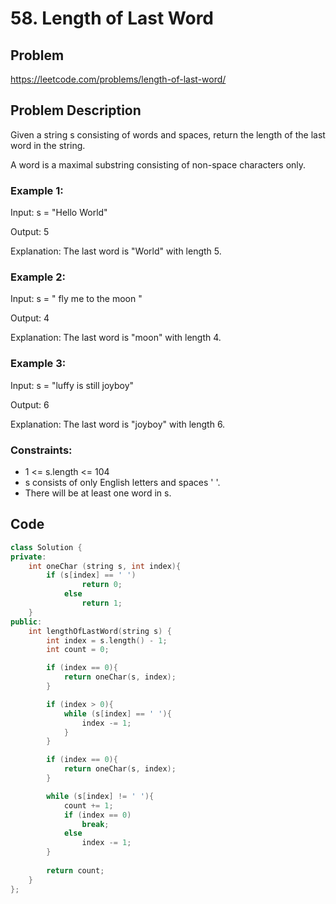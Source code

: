 # 58. Length of Last Word #

## Problem

https://leetcode.com/problems/length-of-last-word/

## Problem Description

Given a string s consisting of words and spaces, return the length of the last word in the string.  

A word is a maximal substring consisting of non-space characters only.  

### Example 1:

Input: s = "Hello World"  

Output: 5  

Explanation: The last word is "World" with length 5.  

### Example 2:

Input: s = "   fly me   to   the moon  "  

Output: 4  

Explanation: The last word is "moon" with length 4.  

### Example 3:  

Input: s = "luffy is still joyboy"  

Output: 6  

Explanation: The last word is "joyboy" with length 6.  

### Constraints:  


* 1 <= s.length <= 104
* s consists of only English letters and spaces ' '.
* There will be at least one word in s.




## Code
```cpp
class Solution {
private:
    int oneChar (string s, int index){
        if (s[index] == ' ')
                return 0;
            else
                return 1;
    }
public:
    int lengthOfLastWord(string s) {
        int index = s.length() - 1;
        int count = 0;

        if (index == 0){
            return oneChar(s, index);
        }

        if (index > 0){
            while (s[index] == ' '){
                index -= 1;
            }
        }

        if (index == 0){
            return oneChar(s, index);
        }

        while (s[index] != ' '){
            count += 1;
            if (index == 0)
                break;
            else
                index -= 1;
        }
        
        return count;
    }
};

```
